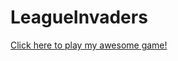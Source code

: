 # LeagueInvaders

<a href="https://github.com/kaylarwright/LeagueInvaders/blob/master/Mouse%20Maze.jar?raw=true">Click here to play my awesome game!</a>
